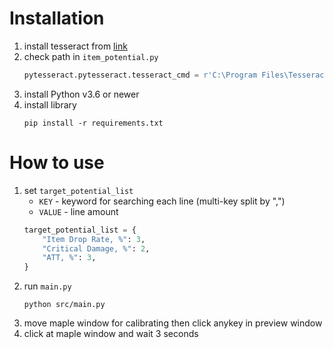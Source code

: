 # Installation
1. install tesseract from [link](https://github.com/UB-Mannheim/tesseract/wiki)
2. check path in `item_potential.py`
	``` python
	pytesseract.pytesseract.tesseract_cmd = r'C:\Program Files\Tesseract-OCR\tesseract.exe'
	```
3. install Python v3.6 or newer
3. install library
	```
	pip install -r requirements.txt
	```

# How to use
1. set `target_potential_list` 
	- `KEY` - keyword for searching each line (multi-key split by ",")
	- `VALUE` - line amount
	``` python
	target_potential_list = {
		"Item Drop Rate, %": 3,
		"Critical Damage, %": 2,
		"ATT, %": 3,
	}
	```
2. run `main.py`
	```
	python src/main.py
	```
2. move maple window for calibrating then click anykey in preview window
3. click at maple window and wait 3 seconds